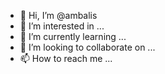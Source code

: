 - 👋 Hi, I’m @ambalis
- 👀 I’m interested in ...
- 🌱 I’m currently learning ...
- 💞️ I’m looking to collaborate on ...
- 📫 How to reach me ...

<!---
ambalis/ambalis is a ✨ special ✨ repository because its `README.md` (this file) appears on your GitHub profile.
You can click the Preview link to take a look at your changes.
--->
